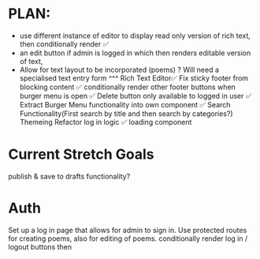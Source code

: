
# PLAN:
- use different instance of editor to display
read only version of rich text, 
 then conditionally render ✅
- an edit button if admin is logged in which then renders
editable version of text, 
- Allow for text layout to be incorporated (poems)
? Will need a specialised text entry form 
^^^ Rich Text Editor✅
Fix sticky footer from blocking content ✅
conditionally render other footer buttons when burger menu is open ✅
Delete button only available to logged in user ✅
Extract Burger Menu functionality into own component ✅
Search Functionality(First search by title and then search by categories?)
Themeing
Refactor log in logic ✅
loading component


# Current Stretch Goals
publish & save to drafts functionality?

# Auth
Set up a log in page that allows for admin to sign in. 
Use protected routes for creating poems, also for editing of poems.
conditionally render log in / logout buttons then
